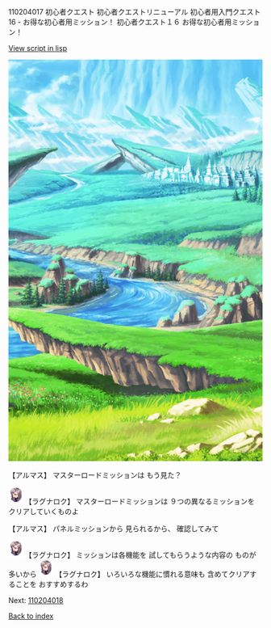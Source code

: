 110204017 初心者クエスト  初心者クエストリニューアル 初心者用入門クエスト 16 - お得な初心者用ミッション！ 初心者クエスト１６ お得な初心者用ミッション！

[View script in lisp](../scripts/110204017.txt)

![plain.png](../images/backgrounds/plain.png)

【アルマス】
マスターロードミッションは
もう見た？

<img src="../images/units/103611.png" alt="103611.png" height="34"/>
【ラグナロク】
マスターロードミッションは
９つの異なるミッションを
クリアしていくものよ

【アルマス】
パネルミッションから
見られるから、
確認してみて

<img src="../images/units/103611.png" alt="103611.png" height="34"/>
【ラグナロク】
ミッションは各機能を
試してもらうような内容の
ものが多いから

<img src="../images/units/103611.png" alt="103611.png" height="34"/>
【ラグナロク】
いろいろな機能に慣れる意味も
含めてクリアすることを
おすすめするわ

Next: [110204018](110204018.md)

[Back to index](index.md)
